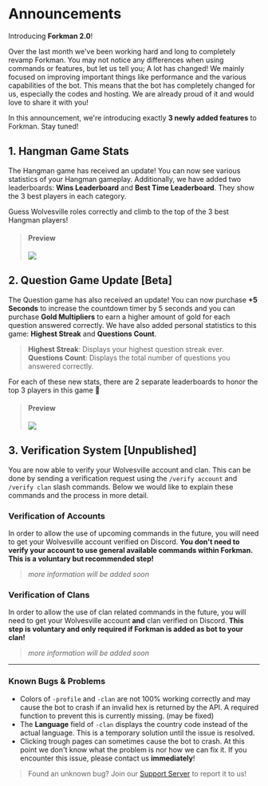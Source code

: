 # Announcements

Introducing **Forkman 2.0**!

Over the last month we've been working hard and long to completely revamp Forkman. You may not notice any differences when using commands or features, but let us tell you; A lot has changed! We mainly focused on improving important things like performance and the various capabilities of the bot. This means that the bot has completely changed for us, especially the codes and hosting. We are already proud of it and would love to share it with you!

In this announcement, we're introducing exactly **3 newly added features** to Forkman. Stay tuned!

## 1. Hangman Game Stats
The Hangman game has received an update! You can now see various statistics of your Hangman gameplay. Additionally, we have added two leaderboards: **Wins Leaderboard** and **Best Time Leaderboard**. They show the 3 best players in each category.

Guess Wolvesville roles correctly and climb to the top of the 3 best Hangman players!
> #### Preview
> ![](https://github.com/xNickyDev/Forkman/assets/111157596/96ab795d-e288-4618-8c11-6f62a0667f0d)

## 2. Question Game Update [Beta]
The Question game has also received an update! You can now purchase **+5 Seconds** to increase the countdown timer by 5 seconds and you can purchase **Gold Multipliers** to earn a higher amount of gold for each question answered correctly. We have also added personal statistics to this game: **Highest Streak** and **Questions Count**.

> **Highest Streak**: Displays your highest question streak ever.\
> **Questions Count**: Displays the total number of questions you answered correctly.

For each of these new stats, there are 2 separate leaderboards to honor the top 3 players in this game 🥇

> #### Preview
> ![](https://github.com/xNickyDev/Forkman/assets/111157596/62e164de-b8a5-4153-bafa-ee9913da1d9c)

## 3. Verification System [Unpublished]
You are now able to verify your Wolvesville account and clan. This can be done by sending a verification request using the `/verify account` and `/verify clan` slash commands. Below we would like to explain these commands and the process in more detail.

### Verification of Accounts
In order to allow the use of upcoming commands in the future, you will need to get your Wolvesville account verified on Discord. **You don't need to verify your account to use general available commands within Forkman. This is a voluntary but recommended step!**
> *more information will be added soon*

### Verification of Clans
In order to allow the use of clan related commands in the future, you will need to get your Wolvesville account **and** clan verified on Discord. **This step is voluntary and only required if Forkman is added as bot to your clan!**
> *more information will be added soon*

---
### Known Bugs & Problems
- Colors of `-profile` and `-clan` are not 100% working correctly and may cause the bot to crash if an invalid hex is returned by the API. A required function to prevent this is currently missing. (may be fixed)
- The **Language** field of `-clan` displays the country code instead of the actual language. This is a temporary solution until the issue is resolved.
- Clicking trough pages can sometimes cause the bot to crash. At this point we don't know what the problem is nor how we can fix it. If you encounter this issue, please contact us **immediately**!
> Found an unknown bug? Join our [Support Server](https://discord.gg/DEEZY5cwpy) to report it to us!
